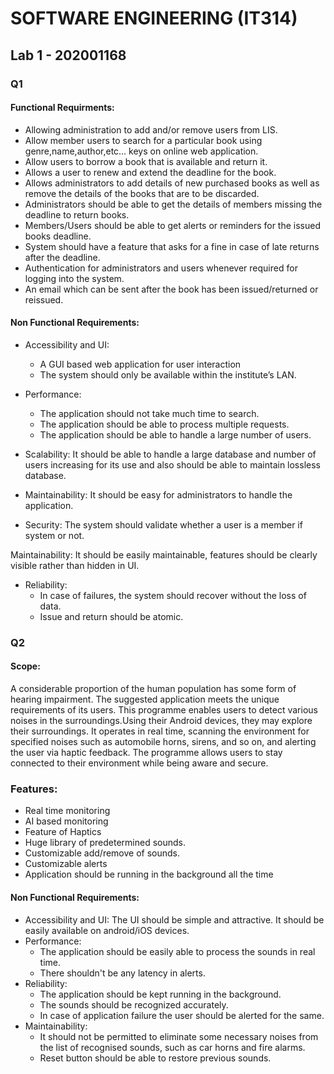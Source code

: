 # SOFTWARE ENGINEERING (IT314)
## Lab 1 - 202001168

### Q1
#### Functional Requirments:
* Allowing administration to add and/or remove users from LIS.
* Allow member users to search for a particular book using genre,name,author,etc… keys on online web application.
* Allow users to borrow a book that is available and return it.
* Allows a user to renew and extend the deadline for the book.
* Allows administrators to add details of new purchased books as well as remove the details of the books that are to be discarded.
* Administrators should be able to get the details of members missing the deadline to return books.
* Members/Users should be able to get alerts or reminders for the issued books deadline.
* System should have a feature that asks for a fine in case of late returns after the deadline.
* Authentication for administrators and users whenever required for logging into the system. 
* An email which can be sent after the book has been issued/returned
or reissued.


 #### Non Functional Requirements:
* Accessibility and UI:
  * A GUI based web application for user interaction
  * The system should only be available within the institute’s LAN.

* Performance:
  * The application should not take much time to search.
  * The application should be able to process multiple requests.
  * The application should be able to handle a large number of users.

* Scalability: It should be able to handle a large database and number of users increasing for its use and also should be able to maintain lossless database.
* Maintainability: It should be easy for administrators to handle the application.
* Security: The system should validate whether a user is a member if system or not.

 Maintainability: It should be easily maintainable, features should be clearly visible rather than hidden in UI.
* Reliability:
  * In case of failures, the system should recover without the loss of data.
  * Issue and return should be atomic.

### Q2
#### Scope:
A considerable proportion of the human population has some form of hearing impairment. The suggested application meets the unique requirements of its users. This programme enables users to detect various noises in the surroundings.Using their Android devices, they may explore their surroundings. It operates in real time, scanning the environment for specified noises such as automobile horns, sirens, and so on, and alerting the user via haptic feedback. The programme allows users to stay connected to their environment while being aware and secure.
### Features:
* Real time monitoring
* AI based monitoring
* Feature of Haptics
* Huge library of predetermined sounds.
* Customizable add/remove of sounds.
* Customizable alerts
* Application should be running in the background all the time

#### Non Functional Requirements:
* Accessibility and UI: The UI should be simple and attractive. It should be easily available on android/iOS devices.
* Performance:
  * The application should be easily able to process the sounds in real time.
  * There shouldn't be any latency in alerts.
* Reliability:
  * The application should be kept running in the background.
  * The sounds should be recognized accurately.
  * In case of application failure the user should be alerted for the same.
* Maintainability:
  * It should not be permitted to eliminate some necessary noises from the list of recognised sounds, such as car horns and fire alarms.
  * Reset button should be able to restore previous sounds.

